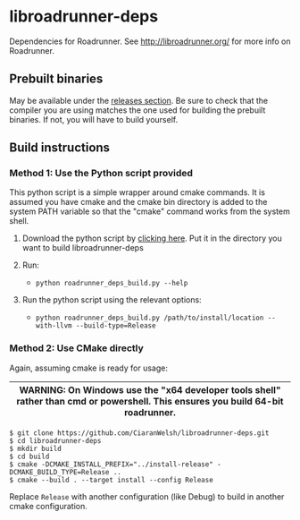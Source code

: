 # libroadrunner-deps
Dependencies for Roadrunner. See http://libroadrunner.org/ for more info on Roadrunner.

## Prebuilt binaries
May be available under the [releases section](https://github.com/CiaranWelsh/libroadrunner-deps/releases/tag/v2.0.1). Be sure to check that the compiler you are using matches the one used for building the prebuilt binaries. If not, you will have to build yourself. 

## Build instructions
### Method 1: Use the Python script provided
This python script is a simple wrapper around cmake commands. It is assumed you have cmake and the cmake bin directory 
is added to the system PATH variable so that the "cmake" command works from the system shell.
1. Download the python script by [clicking here](https://raw.githubusercontent.com/CiaranWelsh/libroadrunner-deps/master/roadrunner_deps_build.py). Put it in the directory you want to build libroadrunner-deps
2. Run: 
    - `python roadrunner_deps_build.py --help` 

2. Run the python script using the relevant options:
    - `python roadrunner_deps_build.py /path/to/install/location --with-llvm --build-type=Release`
    
   
### Method 2: Use CMake directly
Again, assuming cmake is ready for usage:

| WARNING: On Windows use the "x64 developer tools shell" rather than cmd or powershell. This ensures you build 64-bit roadrunner.
| --- |

```
$ git clone https://github.com/CiaranWelsh/libroadrunner-deps.git
$ cd libroadrunner-deps
$ mkdir build
$ cd build
$ cmake -DCMAKE_INSTALL_PREFIX="../install-release" -DCMAKE_BUILD_TYPE=Release ..
$ cmake --build . --target install --config Release
```
  
Replace `Release` with another configuration (like Debug) to build in another cmake configuration.
   
   
   
   
   
   
   
   
   
   
   
 